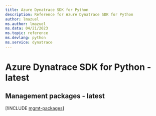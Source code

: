 ```yaml
---
title: Azure Dynatrace SDK for Python
description: Reference for Azure Dynatrace SDK for Python
author: lmazuel
ms.author: lmazuel
ms.data: 04/21/2023
ms.topic: reference
ms.devlang: python
ms.service: dynatrace
---
```

# Azure Dynatrace SDK for Python - latest

## Management packages - latest
[!INCLUDE [mgmt-packages](dynatrace-mgmt-index.md)]
